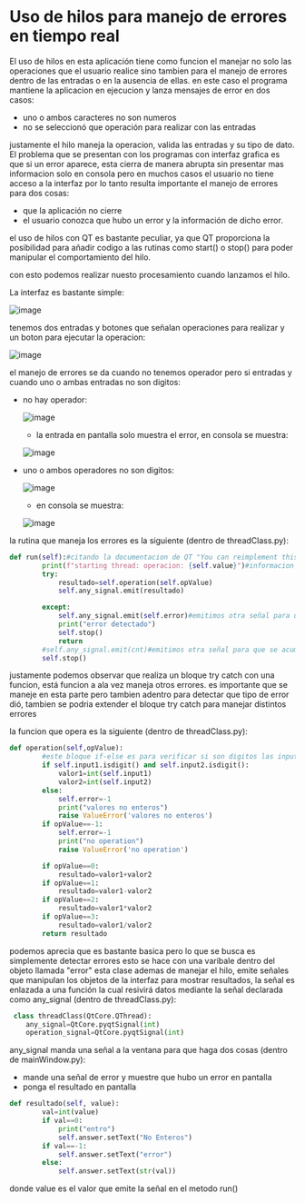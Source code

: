 # Uso de hilos para manejo de errores en tiempo real
El uso de hilos en esta aplicación tiene como funcion el manejar no solo las operaciones que el usuario realice
sino tambien para el manejo de errores dentro de las entradas o en la ausencia de ellas.
en este caso el programa mantiene la aplicacion en ejecucion y lanza mensajes de error en dos casos:
- uno o ambos caracteres no son numeros
- no se seleccionó que operación para realizar con las entradas

justamente el hilo maneja la operacion, valida las entradas y su tipo de dato.
El problema que se presentan con los programas con interfaz grafica es que si un error aparece, esta cierra de manera abrupta sin presentar mas informacion
solo en consola pero en muchos casos el usuario no tiene acceso a la interfaz por lo tanto resulta importante el manejo de errores para dos cosas:
- que la aplicación no cierre
- el usuario conozca que hubo un error y la información de dicho error.

el uso de hilos con QT es bastante peculiar, ya que QT proporciona la posibilidad para añadir codigo a las rutinas como start() o stop()
para poder manipular el comportamiento del hilo.

con esto podemos realizar nuesto procesamiento cuando lanzamos el hilo.

La interfaz es bastante simple:

![image](https://user-images.githubusercontent.com/33168405/221622786-3aec35d3-2b7e-448c-9b16-ae957781faa8.png)

tenemos dos entradas y botones que señalan operaciones para realizar y un boton para ejecutar la operacion:

![image](https://user-images.githubusercontent.com/33168405/221623157-0846d5e1-9f15-4803-8106-035020d272ca.png)

el manejo de errores se da cuando no tenemos operador pero si entradas y cuando uno o ambas entradas no son digitos:
- no hay operador:

  ![image](https://user-images.githubusercontent.com/33168405/221623517-73084f8c-0114-460f-bba0-fc7340c5094c.png)
  
  - la entrada en pantalla solo muestra el error, en consola se muestra:
  
  ![image](https://user-images.githubusercontent.com/33168405/221623843-4eb8a306-4199-4aba-a0b0-133b81f5744d.png)

  
- uno o ambos operadores no son digitos:
  
  ![image](https://user-images.githubusercontent.com/33168405/221624199-cac1e33e-0ab5-45bb-befe-5e5b103b32ce.png)
  
  - en consola se muestra:
  
  ![image](https://user-images.githubusercontent.com/33168405/221624357-870f1d34-beb5-495d-9626-0f4ee1e9aad2.png)


la rutina que maneja los errores es la siguiente (dentro de threadClass.py):
```python
def run(self):#citando la documentacion de QT "You can reimplement this function to facilitate advanced thread management. Returning from this method will end the execution of the thread."
        print(f"starting thread: operacion: {self.value}")#informacion sobre que "hilo se esta iniciando"
        try:
            resultado=self.operation(self.opValue)
            self.any_signal.emit(resultado)

        except:
            self.any_signal.emit(self.error)#emitimos otra señal para que se acumule en la barra de tareas
            print("error detectado")
            self.stop()
            return
        #self.any_signal.emit(cnt)#emitimos otra señal para que se acumule en la barra de tareas
        self.stop()
```

justamente podemos observar que realiza un bloque try catch con una funcion, está funcion a ala vez maneja otros errores.
es importante que se maneje en esta parte pero tambien adentro para detectar que tipo de error dió, tambien se podria extender el bloque try catch para
manejar distintos errores

la funcion que opera es la siguiente (dentro de threadClass.py):

```python
def operation(self,opValue):
        #este bloque if-else es para verificar si son digitos las inputs
        if self.input1.isdigit() and self.input2.isdigit():
            valor1=int(self.input1)
            valor2=int(self.input2)
        else:
            self.error=-1
            print("valores no enteros")
            raise ValueError('valores no enteros')
        if opValue==-1:
            self.error=-1
            print("no operation")
            raise ValueError('no operation')

        if opValue==0:
            resultado=valor1+valor2
        if opValue==1:
            resultado=valor1-valor2
        if opValue==2:
            resultado=valor1*valor2
        if opValue==3:
            resultado=valor1/valor2
        return resultado
```

podemos aprecia que es bastante basica pero lo que se busca es simplemente detectar errores
esto se hace con una varibale dentro del objeto llamada "error"
esta clase ademas de manejar el hilo, emite señales que manipulan los objetos de la interfaz para mostrar resultados, la señal es enlazada a una función la cual
resivirá datos mediante la señal declarada como any_signal (dentro de threadClass.py):
``` python
 class threadClass(QtCore.QThread):
    any_signal=QtCore.pyqtSignal(int)
    operation_signal=QtCore.pyqtSignal(int)
```
any_signal manda una señal a la ventana para que haga dos cosas (dentro de mainWindow.py):
- mande una señal de error y muestre que hubo un error en pantalla
- ponga el resultado en pantalla
``` python
def resultado(self, value):
        val=int(value)
        if val==0:
            print("entro")
            self.answer.setText("No Enteros")
        if val==-1:
            self.answer.setText("error")
        else:
            self.answer.setText(str(val))
```
donde value es el valor que emite la señal en el metodo run()
